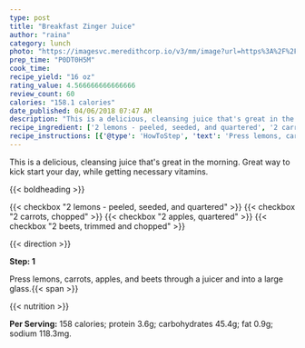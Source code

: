 ```yaml
---
type: post
title: "Breakfast Zinger Juice"
author: "raina"
category: lunch
photo: "https://imagesvc.meredithcorp.io/v3/mm/image?url=https%3A%2F%2Fimages.media-allrecipes.com%2Fuserphotos%2F1772265.jpg"
prep_time: "P0DT0H5M"
cook_time: 
recipe_yield: "16 oz"
rating_value: 4.566666666666666
review_count: 60
calories: "158.1 calories"
date_published: 04/06/2018 07:47 AM
description: "This is a delicious, cleansing juice that's great in the morning. Great way to kick start your day, while getting necessary vitamins."
recipe_ingredient: ['2 lemons - peeled, seeded, and quartered', '2 carrots, chopped', '2 apples, quartered', '2 beets, trimmed and chopped']
recipe_instructions: [{'@type': 'HowToStep', 'text': 'Press lemons, carrots, apples, and beets through a juicer and into a large glass.\n'}]
---
```


This is a delicious, cleansing juice that's great in the morning. Great way to kick start your day, while getting necessary vitamins. 

{{< boldheading >}}

{{< checkbox "2  lemons - peeled, seeded, and quartered" >}}
{{< checkbox "2  carrots, chopped" >}}
{{< checkbox "2  apples, quartered" >}}
{{< checkbox "2  beets, trimmed and chopped" >}}


{{< direction >}}

**Step: 1**

Press lemons, carrots, apples, and beets through a juicer and into a large glass.{{< span >}}

{{< nutrition >}}

**Per Serving:** 158 calories; protein 3.6g; carbohydrates 45.4g; fat 0.9g; sodium 118.3mg.